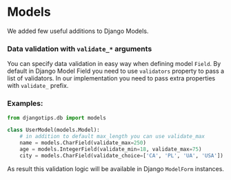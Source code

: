 # Models

We added few useful additions to Django Models.

### Data validation with `validate_*` arguments

You can specify data validation in easy way when defining model `Field`. By default in Django Model Field you need to use `validators` property to pass a list of validators. In our implementation you need to pass extra properties with `validate_` prefix.

### Examples:

```python
from djangotips.db import models

class UserModel(models.Model):
    # in addition to default max_length you can use validate_max
    name = models.CharField(validate_max=250)
    age = models.IntegerField(validate_min=18, validate_max=75)
    city = models.CharField(validate_choice=['CA', 'PL', 'UA', 'USA'])
```

As result this validation logic will be available in Django `ModelForm` instances.
